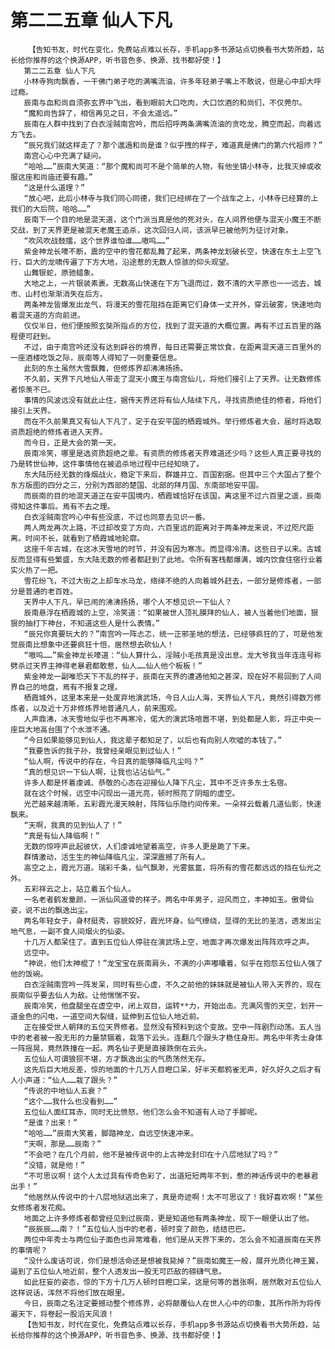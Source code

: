 # 第二二五章 仙人下凡
        【告知书友，时代在变化，免费站点难以长存，手机app多书源站点切换看书大势所趋，站长给你推荐的这个换源APP，听书音色多、换源、找书都好使！】
       第二二五章 仙人下凡
       小林寺狗肉飘香，一干佛门弟子吃的满嘴流油，许多年轻弟子嘴上不敢说，但是心中却大呼过瘾。
       辰南与血和尚自须弥玄界中飞出，看到眼前大口吃肉，大口饮酒的和尚们，不仅莞尔。
       “魔和尚告辞了，相信再见之日，不会太遥远。”
       辰南在人群中找到了白衣淫贼南宫吟，而后招呼两条满嘴流油的贪吃龙，腾空而起，向着远方飞去。
       “辰兄我们就这样走了？那个邋遢和尚是谁？似乎拽的样子，难道真是佛门的第六代祖师？”
       南宫心心中充满了疑问。
       “哈哈……”辰南大笑道：“那个魔和尚可不是个简单的人物，有他坐镇小林寺，比我灭掉或收服这座和尚庙还要有趣。”
       “这是什么道理？”
       “放心吧，此后小林寺与我们同心同德，我们已经绑在了一个战车之上，小林寺已经算的上我们的大后院，哈哈……”
       辰南下一个目的地是混天道，这个门派当真是他的死对头，在人间界他便与混天小魔王不断交战，到了天界更是被混天老魔王追杀，这次回归人间，该派早已被他列为征讨对象。
       “吹风吹战鼓擂，这个世界谁怕谁……嗷呜……”
       紫金神龙长嚎不断，震的空中的雪花都乱舞了起来，两条神龙划破长空，快速在东土上空飞行，巨大的龙啸传遍了下方大地，沿途惹的无数人惊骇的仰头观望。
       山舞银蛇，原驰蜡象。
       大地之上，一片银装素裹。无数高山快速在下方飞退而过，数不清的大平原也一一远去，城市、山村也渐渐消失在后方。
       两条神龙皆爆发出龙气，将漫天的雪花阻挡在距离它们身体一丈开外，穿云破雾，快速地向着混天道的方向前进。
       仅仅半日，他们便按照玄奘所指点的方位，找到了混天道的大概位置。再有不过五百里的路程便可赶到。
       不过，由于南宫吟还没有达到辟谷的境界，每日还需要正常饮食，在距离混天道三百里外的一座酒楼吃饭之际，辰南等人得知了一则重要信息。
       此刻的东土虽然大雪飘舞，但修炼界却沸沸扬扬。
       不久前，天界下凡地仙人带走了混天小魔王与南宫仙儿，将他们接引上了天界。让无数修炼者惊羡不已。
       事情的风波远没有就此止住，据传天界还将有仙人陆续下凡，寻找资质绝佳的修者，将他们接引上天界。
       而在不久前果真又有仙人下凡了，定于在安平国的栖霞城外。举行修炼者大会，届时将选取资质超绝的修炼者进入天界。
       而今日，正是大会的第一天。
       辰南冷笑，哪里是选资质超绝之辈。有资质的修炼者天界难道还少吗？这些人真正要寻找的乃是转世仙神，这件事情他在被追杀地过程中已经知晓了。
       东大陆历经无数的烽烟战火，稳定下来后，群雄并立、百国割据。但其中三个大国占了整个东方版图的四分之三，分别为西部的楚国、北部的拜月国、东南部地安平国。
       而辰南的目的地混天道正在安平国境内，栖霞城恰好在该国，离这里不过六百里之遥，辰南得知这件事后。焉有不去之理。
       白衣淫贼南宫吟心中有些没底，不过也同意去见识一番。
       两人两龙再次上路，不过却改变了方向，六百里远的距离对于两条神龙来说，不过咫尺距离。时间不长，就看到了栖霞城地轮廓。
       这座千年古城，在这冰天雪地的时节，并没有因为寒冻。而显得冷清。这些日子以来。古城反而显得有些繁盛，东大陆无数的修者都赶到了此地。令所有客栈都爆满，城内饮食住宿行业着实火热了一把。
       雪花纷飞，不过大街之上却车水马龙，络绎不绝的人向着城外赶去，一部分是修炼者，一部分是普通的老百姓。
       天界中人下凡，早已闹的沸沸扬扬，哪个人不想见识一下仙人？
       辰南悬浮在栖霞城的上空，冷笑道：“如果被世人顶礼膜拜的仙人，被人当着他们地面，狠狠的抽打下神台，不知道这些人是什么表情。”
       “辰兄你真要玩大的？”南宫吟一阵忐忑，统一正邪圣地的想法，已经够疯狂的了，可是他发觉辰南比想象中还要疯狂十倍，居然想去砍仙人！
       “嗷呜……”紫金神龙长嚎道：“仙人算什么，淫贼小毛孩真是没出息。龙大爷我当年连连号称劈杀过天界主神得老暴君都敢惹，仙人……仙人他个板板！”
       紫金神龙一副唯恐天下不乱的样子，辰南在天界的遭遇他知之甚深，现在好不易回到了人间界自己的地盘，焉有不报复之理。
       栖霞城外，这里本来是一处废弃地演武场，今日人山人海，天界仙人下凡，竟然引得数万修炼者，以及近十万非修炼界地普通凡人，前来围观。
       人声鼎沸，冰天雪地似乎也不再寒冷，偌大的演武场喧嚣不堪，到处都是人影，将正中央一座巨大地高台围了个水泄不通。
       “今日如果能够见到仙人，我这辈子都知足了，以后也有向别人吹嘘的本钱了。”
       “我要告诉的我子孙，我曾经亲眼见到过仙人！”
       “仙人啊，传说中的存在，今日真的能够降临凡尘吗？”
       “真的想见识一下仙人啊，让我也沾沾仙气。”
       许多人都是怀着虔诚、恭敬的心态在迎接仙人降下凡尘，其中不乏许多东土名宿。
       就在这个时候，远空中闪现出一道光亮，顿时照亮了阴暗的虚空。
       光芒越来越清晰，五彩霞光漫天映射，阵阵仙乐隐约间传来。一朵祥云载着几道仙影，快速飘来。
       “天啊，我真的见到仙人了！”
       “真是有仙人降临啊！”
       无数的惊呼声此起彼伏，人们虔诚地望着高空，许多人更是跪了下来。
       群情激动，活生生的神仙降临凡尘，深深震撼了所有人。
       高空之上，霞光万道。瑞彩千条，仙气飘渺，光雾氤氲，将所有的雪花都远远的挡在仙光之外。
       五彩祥云之上，站立着五个仙人。
       一名老者鹤发童颜，一派仙风道骨的样子。两名中年男子，迎风而立，丰神如玉。傲骨仙姿，说不出的飘逸出尘。
       两名年轻女子，身材挺秀，容貌姣好，霞光环身。仙气缭绕，显得的无比的圣洁，透发出尘地气息，一副不食人间烟火的仙姿。
       十几万人都呆住了。直到五位仙人停驻在演武场上空，地面才再次爆发出阵阵欢呼之声。
       远空中。
       “神说，他们太神棍了！”龙宝宝在辰南肩头，不满的小声嘟囔着，似乎在抱怨五位仙人强了他的饭碗。
       白衣淫贼南宫吟一阵发呆，同时有些心虚，不久之前他的妹妹就是被仙人带入天界的，现在辰南似乎要去仙人为敌。让他惴惴不安。
       辰南冷笑，他盘腿坐在虚空中，闭上双目，运转**力，开始出击。充满风雪的天空，划开一道金色的闪电，一道空间大裂缝，延伸到五位仙人地近前。
       正在接受世人朝拜的五位天界修者。显然没有预料到这个变故。空中一阵剧烈动荡。五人当中的老者被一股无形的力量禁锢着，栽落下云头。连翻几个跟头才稳住身形。两名中年秀士身体一阵摇晃，竟然跌撞在一起。两名仙子更是直接跌倒在云头。
       五位仙人可谓狼狈不堪，方才飘逸出尘的气质荡然无存。
       这先后巨大地反差，惊的地面的十几万人目瞪口呆，好半天都鸦雀无声，好久好久之后才有人小声道：“仙人……栽了跟头？”
       “传说的中地仙人五衰？”
       “这个……我什么也没看到……”
       五位仙人面红耳赤，同时无比愤怒，他们怎么会不知道有人动了手脚呢。
       “是谁？出来！”
       “哈哈……”辰南大笑着，脚踏神龙，自远空快速冲来。
       “天啊，那是……辰南？”
       “不会吧？在几个月前，他不是被传说中的上古神龙封印在十八层地狱了吗？”
       “没错，就是他！”
       “不可思议啊！这个人太过具有传奇色彩了，出道短短两年不到，惹的神话传说中的老暴君出手！”
       “他居然从传说中的十八层地狱逃出来了，真是奇迹啊！太不可思议了！我好喜欢啊！”某些女修炼者发花痴。
       地面之上许多修炼者都曾经见到过辰南，更是知道他有两条神龙，现下一眼便认出了他。
       “辰辰辰……南？！”五位仙人当中的老者，顿时变了颜色，结结巴巴。
       两位中年秀士与两位仙子面色也异常难看，他们是从天界下来的，怎么会不知道辰南在天界的事情呢？
       “没什么废话可说，你们是想活命还是想被我毙掉？”辰南如魔王一般，展开光质化神王翼，逼到了五位仙人地近前，整个人透发出一股无可匹敌的磅礴气息。
       如此狂妄的姿态，惊的下方十几万人顿时目瞪口呆，这是何等的嚣张啊，居然敢对五位仙人这样说话，浑然不将他们放在眼里。
       今日，辰南之名注定要撼动整个修炼界，必将颠覆仙人在世人心中的印象，其所作所为将传遍天下，将卷起一股滔天风浪！
       【告知书友，时代在变化，免费站点难以长存，手机app多书源站点切换看书大势所趋，站长给你推荐的这个换源APP，听书音色多、换源、找书都好使！】